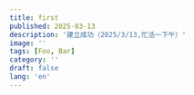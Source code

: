```yaml
---
title: first
published: 2025-03-13
description: '建立成功（2025/3/13,忙活一下午）'
image: ''
tags: [Foo, Bar]
category: ''
draft: false 
lang: 'en'
---
```

